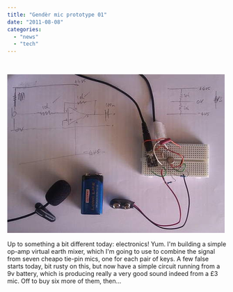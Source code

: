 ```yaml
---
title: "Gendèr mic prototype 01"
date: "2011-08-08"
categories: 
  - "news"
  - "tech"
---
```


 

[![](images/gender-mic-proto01.jpg "gender mic proto01")](http://tedthetrumpet.files.wordpress.com/2011/08/gender-mic-proto01.jpg)

Up to something a bit different today: electronics! Yum. I'm building a simple op-amp virtual earth mixer, which I'm going to use to combine the signal from seven cheapo tie-pin mics, one for each pair of keys. A few false starts today, bit rusty on this, but now have a simple circuit running from a 9v battery, which is producing really a very good sound indeed from a £3 mic. Off to buy six more of them, then…
